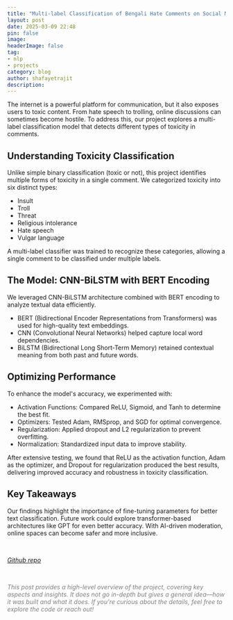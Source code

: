 ```yaml
---
title: "Multi-label Classification of Bengali Hate Comments on Social Media"
layout: post
date: 2025-03-09 22:48
pin: false
image: 
headerImage: false
tag:
- nlp
- projects
category: blog
author: shafayetrajit
description: 
---
```

The internet is a powerful platform for communication, but it also exposes users to toxic content. From hate speech to trolling, online discussions can sometimes become hostile. To address this, our project explores a multi-label classification model that detects different types of toxicity in comments.

## Understanding Toxicity Classification

Unlike simple binary classification (toxic or not), this project identifies multiple forms of toxicity in a single comment. We categorized toxicity into six distinct types:

- Insult
- Troll
- Threat
- Religious intolerance
- Hate speech
- Vulgar language



A multi-label classifier was trained to recognize these categories, allowing a single comment to be classified under multiple labels.

## The Model: CNN-BiLSTM with BERT Encoding

We leveraged CNN-BiLSTM architecture combined with BERT encoding to analyze textual data efficiently.

- BERT (Bidirectional Encoder Representations from Transformers) was used for high-quality text embeddings.
- CNN (Convolutional Neural Networks) helped capture local word dependencies.
- BiLSTM (Bidirectional Long Short-Term Memory) retained contextual meaning from both past and future words.

## Optimizing Performance
To enhance the model's accuracy, we experimented with:

- Activation Functions: Compared ReLU, Sigmoid, and Tanh to determine the best fit.
- Optimizers: Tested Adam, RMSprop, and SGD for optimal convergence.
- Regularization: Applied dropout and L2 regularization to prevent overfitting.
- Normalization: Standardized input data to improve stability.



After extensive testing, we found that ReLU as the activation function, Adam as the optimizer, and Dropout for regularization produced the best results, delivering improved accuracy and robustness in toxicity classification.

## Key Takeaways

Our findings highlight the importance of fine-tuning parameters for better text classification. Future work could explore transformer-based architectures like GPT for even better accuracy. With AI-driven moderation, online spaces can become safer and more inclusive.

<br>

*[Github repo](https://github.com/ShafayetRajit/Multi-label-Classification-of-Bengali-Hate-Comments-on-Social-Media)*


<br>

<span style="color:gray"><em>This post provides a high-level overview of the project, covering key aspects and insights. It does not go in-depth but gives a general idea&mdash;how it was built and what it does. If you're curious about the details, feel free to explore the code or reach out!</em></span>